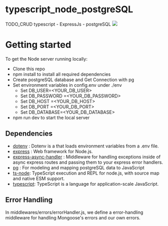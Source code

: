 # typescript_node_postgreSQL
TODO_CRUD typescript - ExpressJs - postgreSQL
![](https://komarev.com/ghpvc/?username=aytugulıs)
# Getting started
To get the Node server running locally:
- Clone this repo
- npm install to install all required dependencies
- Create postgreSQL database and Get Connection with pg
- Set environment variables in config.env under ./env
  * Set DB_USER=<YOUR_DB_USER>
  * Set DB_PASSWORD =<YOUR_DB_PASSWORD>
  * Set DB_HOST =<YOUR_DB_HOST>
  * Set DB_PORT =<YOUR_DB_PORT>
  * Set DB_DATABASE=<YOUR_DB_DATABASE>
- npm run dev to start the local server

## Dependencies

- [dotenv](https://www.npmjs.com/package/dotenv) : Dotenv is a that loads environment variables from a .env file.
- [express](https://www.npmjs.com/package/express) : Web framework for Node.js.
- [express-async-handler](https://www.npmjs.com/package/express-async-handler) : Middleware for handling exceptions inside of async express routes and passing them to your express error handlers.
- [pg](https://www.npmjs.com/package/pg) : For modeling and mapping postgreSQL data to JavaScript
- [ts-node](https://www.npmjs.com/package/ts-node): TypeScript execution and REPL for node.js, with source map and native ESM support.
- [typescript](https://www.npmjs.com/package/typescript): TypeScript is a language for application-scale JavaScript.

## Error Handling
In middlewares/errors/errorHandler.js, we define a error-handling middleware for handling Mongoose's errors and our own errors.
